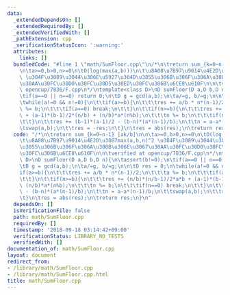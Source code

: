 ```yaml
---
data:
  _extendedDependsOn: []
  _extendedRequiredBy: []
  _extendedVerifiedWith: []
  _pathExtension: cpp
  _verificationStatusIcon: ':warning:'
  attributes:
    links: []
  bundledCode: "#line 1 \"math/SumFloor.cpp\"\n/*\n\treturn sum_{k=0~n-1} [ak/b]\n\
    \n\ta>=0,b>0,n>=0\n\tO(log(max(a,b)))\n\t\u8A08\u7B97\u9014\u4E2D\u3067max(a,b,n)^2\
    \ \u304F\u3089\u3044\u306E\u5927\u304D\u3055\u306B\u306F\u306A\u308B\u306E\u3067\
    \u30AA\u30FC\u30D0\u30FC\u30D5\u30ED\u30FC\u306B\u6CE8\u610F\n\n\tverified at\
    \ opencup/7836/F.cpp\n*/\ntemplate<class D>\nD sumFloor(D a,D b,D n){\n\tassert(b!=0);\n\
    \tif(a==0 || n==0) return 0;\n\tD g = gcd(a,b);\n\ta/=g, b/=g;\n\n\tD res = 0;\n\
    \twhile(a!=0 && n!=0){\n\t\tif(a>=b){\n\t\t\tres += a/b * n*(n-1)/2;\n\t\t\ta\
    \ %= b;\n\t\t\tif(a==0) break;\n\t\t}\n\t\tif(n>=b){\n\t\t\tres += (n/b)*(n/b-1)/2*a*b\
    \ + (a-1)*(b-1)/2*(n/b) + (n/b)*a*(n%b);\n\t\t\tn %= b;\n\t\t\tif(n==0) break;\n\
    \t\t}\n\t\tres += (b-1)*(a-1)/2 - (b-n)*(a*(n-1)/b);\n\t\tn = a-a*(n-1)/b;\n\t\
    \tswap(a,b);\n\t\tres = -res;\n\t}\n\tres = abs(res);\n\treturn res;\n}\n"
  code: "/*\n\treturn sum_{k=0~n-1} [ak/b]\n\n\ta>=0,b>0,n>=0\n\tO(log(max(a,b)))\n\
    \t\u8A08\u7B97\u9014\u4E2D\u3067max(a,b,n)^2 \u304F\u3089\u3044\u306E\u5927\u304D\
    \u3055\u306B\u306F\u306A\u308B\u306E\u3067\u30AA\u30FC\u30D0\u30FC\u30D5\u30ED\
    \u30FC\u306B\u6CE8\u610F\n\n\tverified at opencup/7836/F.cpp\n*/\ntemplate<class\
    \ D>\nD sumFloor(D a,D b,D n){\n\tassert(b!=0);\n\tif(a==0 || n==0) return 0;\n\
    \tD g = gcd(a,b);\n\ta/=g, b/=g;\n\n\tD res = 0;\n\twhile(a!=0 && n!=0){\n\t\t\
    if(a>=b){\n\t\t\tres += a/b * n*(n-1)/2;\n\t\t\ta %= b;\n\t\t\tif(a==0) break;\n\
    \t\t}\n\t\tif(n>=b){\n\t\t\tres += (n/b)*(n/b-1)/2*a*b + (a-1)*(b-1)/2*(n/b) +\
    \ (n/b)*a*(n%b);\n\t\t\tn %= b;\n\t\t\tif(n==0) break;\n\t\t}\n\t\tres += (b-1)*(a-1)/2\
    \ - (b-n)*(a*(n-1)/b);\n\t\tn = a-a*(n-1)/b;\n\t\tswap(a,b);\n\t\tres = -res;\n\
    \t}\n\tres = abs(res);\n\treturn res;\n}\n"
  dependsOn: []
  isVerificationFile: false
  path: math/SumFloor.cpp
  requiredBy: []
  timestamp: '2018-09-18 03:14:42+09:00'
  verificationStatus: LIBRARY_NO_TESTS
  verifiedWith: []
documentation_of: math/SumFloor.cpp
layout: document
redirect_from:
- /library/math/SumFloor.cpp
- /library/math/SumFloor.cpp.html
title: math/SumFloor.cpp
---
```

